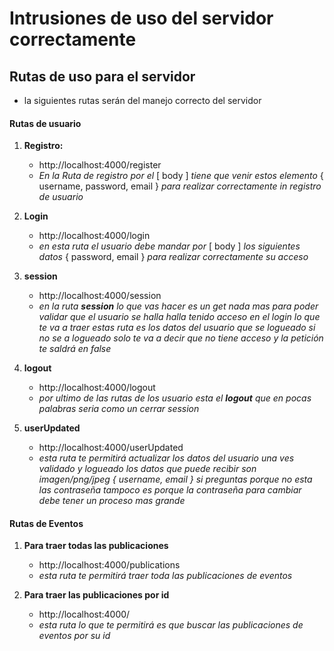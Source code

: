 # Intrusiones de uso del servidor correctamente

## Rutas de uso para el servidor

- la siguientes rutas serán del manejo correcto del servidor

#### Rutas de usuario

1.  **Registro:**

    - http://localhost:4000/register
    - _En la Ruta de registro por el_ [ body ] _tiene que venir estos elemento_ { username, password, email }
      _para realizar correctamente in registro de usuario_

2.  **Login**

    - http://localhost:4000/login
    - _en esta ruta el usuario debe mandar por_ [ body ] _los siguientes datos_ { password, email } _para realizar correctamente su acceso_

3.  **session**

    - http://localhost:4000/session
    - _en la ruta **session** lo que vas hacer es un get nada mas para poder validar que el usuario se halla halla tenido acceso en el login lo que te va a traer estas ruta es los datos del usuario que se logueado si no se a logueado solo te va a decir que no tiene acceso y la petición te saldrá en false_

4.  **logout**

    - http://localhost:4000/logout
    - _por ultimo de las rutas de los usuario esta el **logout** que en pocas palabras seria como un cerrar session_

5.  **userUpdated**
    - http://localhost:4000/userUpdated
    - _esta ruta te permitirá actualizar los datos del usuario una ves validado y logueado los datos que puede recibir son imagen/png/jpeg { username, email } si preguntas porque no esta las contraseña tampoco es porque la contraseña para cambiar debe tener un proceso mas grande_

#### Rutas de Eventos

1.  **Para traer todas las publicaciones**

    - http://localhost:4000/publications
    - _esta ruta te permitirá traer toda las publicaciones de eventos_

2.  **Para traer las publicaciones por id**
    - http://localhost:4000/
    - _esta ruta lo que te permitirá es que buscar las publicaciones de eventos por su id_
